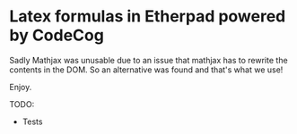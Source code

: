 # Latex formulas in Etherpad powered by CodeCog

Sadly Mathjax was unusable due to an issue that mathjax has to rewrite the contents in the DOM.  So an alternative was found and that's what we use!

Enjoy.

TODO:

* Tests
